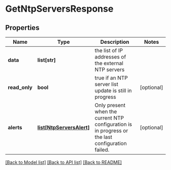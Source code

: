 # GetNtpServersResponse

## Properties
Name | Type | Description | Notes
------------ | ------------- | ------------- | -------------
**data** | **list[str]** | the list of IP addresses of the external NTP servers | 
**read_only** | **bool** | true if an NTP server list update is still in progress | [optional] 
**alerts** | [**list[NtpServersAlert]**](NtpServersAlert.md) | Only present when the current NTP configuration is in progress or the last configuration failed. | [optional] 

[[Back to Model list]](../README.md#documentation-for-models) [[Back to API list]](../README.md#documentation-for-api-endpoints) [[Back to README]](../README.md)

